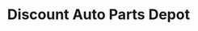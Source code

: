 ---
title: "Discount Auto Parts Depot"
url: /shreveport/discount-auto-parts-depot/
shop: car parts
---